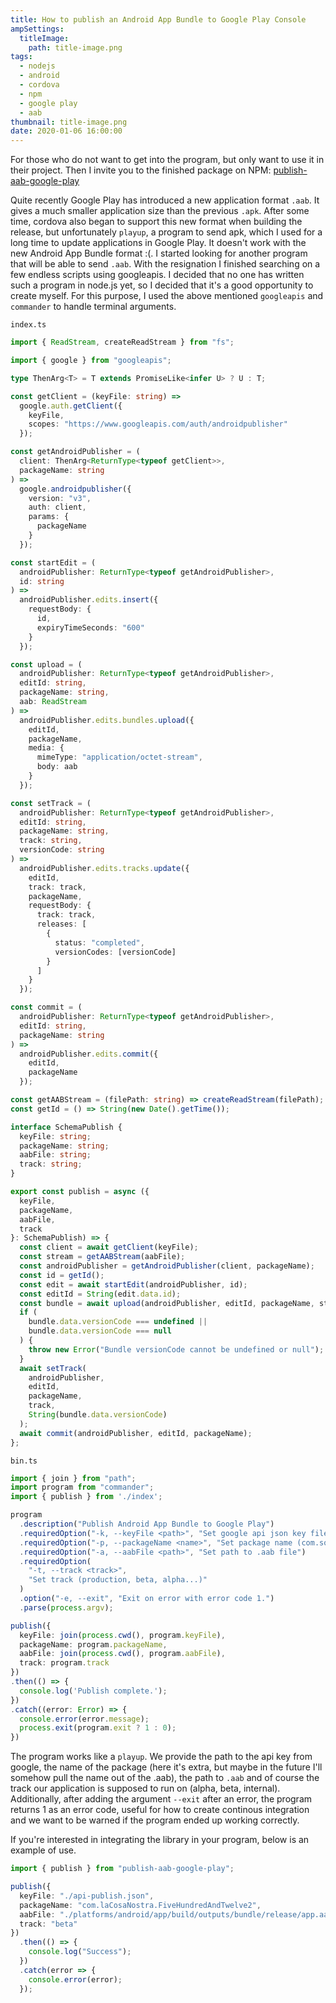 ```yaml
---
title: How to publish an Android App Bundle to Google Play Console
ampSettings:
  titleImage:
    path: title-image.png
tags:
  - nodejs
  - android
  - cordova
  - npm
  - google play
  - aab
thumbnail: title-image.png
date: 2020-01-06 16:00:00
---
```


For those who do not want to get into the program, but only want to use it in their project.
Then I invite you to the finished package on NPM: [publish-aab-google-play](https://www.npmjs.com/package/publish-aab-google-play)

Quite recently Google Play has introduced a new application format `.aab`. It gives a much smaller application size than the previous `.apk`. After some time, cordova also began to support this new format when building the release, but unfortunately `playup`, a program to send apk, which I used for a long time to update applications in Google Play. It doesn't work with the new Android App Bundle format :(. I started looking for another program that will be able to send `.aab`. With the resignation I finished searching on a few endless scripts using googleapis. I decided that no one has written such a program in node.js yet, so I decided that it's a good opportunity to create myself. For this purpose, I used the above mentioned `googleapis` and `commander` to handle terminal arguments.

`index.ts`

```typescript
import { ReadStream, createReadStream } from "fs";

import { google } from "googleapis";

type ThenArg<T> = T extends PromiseLike<infer U> ? U : T;

const getClient = (keyFile: string) =>
  google.auth.getClient({
    keyFile,
    scopes: "https://www.googleapis.com/auth/androidpublisher"
  });

const getAndroidPublisher = (
  client: ThenArg<ReturnType<typeof getClient>>,
  packageName: string
) =>
  google.androidpublisher({
    version: "v3",
    auth: client,
    params: {
      packageName
    }
  });

const startEdit = (
  androidPublisher: ReturnType<typeof getAndroidPublisher>,
  id: string
) =>
  androidPublisher.edits.insert({
    requestBody: {
      id,
      expiryTimeSeconds: "600"
    }
  });

const upload = (
  androidPublisher: ReturnType<typeof getAndroidPublisher>,
  editId: string,
  packageName: string,
  aab: ReadStream
) =>
  androidPublisher.edits.bundles.upload({
    editId,
    packageName,
    media: {
      mimeType: "application/octet-stream",
      body: aab
    }
  });

const setTrack = (
  androidPublisher: ReturnType<typeof getAndroidPublisher>,
  editId: string,
  packageName: string,
  track: string,
  versionCode: string
) =>
  androidPublisher.edits.tracks.update({
    editId,
    track: track,
    packageName,
    requestBody: {
      track: track,
      releases: [
        {
          status: "completed",
          versionCodes: [versionCode]
        }
      ]
    }
  });

const commit = (
  androidPublisher: ReturnType<typeof getAndroidPublisher>,
  editId: string,
  packageName: string
) =>
  androidPublisher.edits.commit({
    editId,
    packageName
  });

const getAABStream = (filePath: string) => createReadStream(filePath);
const getId = () => String(new Date().getTime());

interface SchemaPublish {
  keyFile: string;
  packageName: string;
  aabFile: string;
  track: string;
}

export const publish = async ({
  keyFile,
  packageName,
  aabFile,
  track
}: SchemaPublish) => {
  const client = await getClient(keyFile);
  const stream = getAABStream(aabFile);
  const androidPublisher = getAndroidPublisher(client, packageName);
  const id = getId();
  const edit = await startEdit(androidPublisher, id);
  const editId = String(edit.data.id);
  const bundle = await upload(androidPublisher, editId, packageName, stream);
  if (
    bundle.data.versionCode === undefined ||
    bundle.data.versionCode === null
  ) {
    throw new Error("Bundle versionCode cannot be undefined or null");
  }
  await setTrack(
    androidPublisher,
    editId,
    packageName,
    track,
    String(bundle.data.versionCode)
  );
  await commit(androidPublisher, editId, packageName);
};
```

`bin.ts`

```typescript
import { join } from "path";
import program from "commander";
import { publish } from './index';

program
  .description("Publish Android App Bundle to Google Play")
  .requiredOption("-k, --keyFile <path>", "Set google api json key file")
  .requiredOption("-p, --packageName <name>", "Set package name (com.some.app)")
  .requiredOption("-a, --aabFile <path>", "Set path to .aab file")
  .requiredOption(
    "-t, --track <track>",
    "Set track (production, beta, alpha...)"
  )
  .option("-e, --exit", "Exit on error with error code 1.")
  .parse(process.argv);

publish({
  keyFile: join(process.cwd(), program.keyFile),
  packageName: program.packageName,
  aabFile: join(process.cwd(), program.aabFile),
  track: program.track
})
.then(() => {
  console.log('Publish complete.');
})
.catch((error: Error) => {
  console.error(error.message);
  process.exit(program.exit ? 1 : 0);
})
```

The program works like a `playup`. We provide the path to the api key from google, the name of the package (here it's extra, but maybe in the future I'll somehow pull the name out of the .aab), the path to `.aab` and of course the track our application is supposed to run on (alpha, beta, internal). Additionally, after adding the argument `--exit` after an error, the program returns 1 as an error code, useful for how to create continous integration and we want to be warned if the program ended up working correctly.

If you're interested in integrating the library in your program, below is an example of use.

```typescript
import { publish } from "publish-aab-google-play";

publish({
  keyFile: "./api-publish.json",
  packageName: "com.laCosaNostra.FiveHundredAndTwelve2",
  aabFile: "./platforms/android/app/build/outputs/bundle/release/app.aab",
  track: "beta"
})
  .then(() => {
    console.log("Success");
  })
  .catch(error => {
    console.error(error);
  });
```